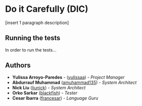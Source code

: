 # Do it Carefully (DIC)
[insert 1 paragraph description]

## Running the tests
In order to run the tests...

## Authors 
* **Yulissa Arroyo-Paredes** - ([yulissaa](https://github.com/yulissaa)) -  *Project Manager*
* **Abdurrauf Muhammad**  ([amuhammad135](https://github.com/amuhammad135)) - *System Architect* 
* **Nick Liu**  ([liunick](https://github.com/liunick)) - *System Architect* 
* **Orko Sarkar**  ([blackfish](https://github.com/blackfish)) - *Tester* 
* **Cesar Ibarra**  ([francesar](https://github.com/francesar)) - *Language Guru* 